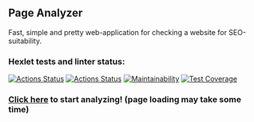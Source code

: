 ## Page Analyzer
Fast, simple and pretty web-application for checking a website for SEO-suitability.

### Hexlet tests and linter status:
[![Actions Status](https://github.com/paulvino/java-project-72/actions/workflows/hexlet-check.yml/badge.svg)](https://github.com/paulvino/java-project-72/actions)
[![Actions Status](https://github.com/paulvino/java-project-72/actions/workflows/main.yml/badge.svg)](https://github.com/paulvino/java-project-72/actions/workflows/main.yml)
[![Maintainability](https://api.codeclimate.com/v1/badges/52143de9962b7aa475b1/maintainability)](https://codeclimate.com/github/paulvino/java-project-72/maintainability)
[![Test Coverage](https://api.codeclimate.com/v1/badges/52143de9962b7aa475b1/test_coverage)](https://codeclimate.com/github/paulvino/java-project-72/test_coverage)

### [Click here](https://java-project-72-tlz6.onrender.com) to start analyzing! (page loading may take some time)
